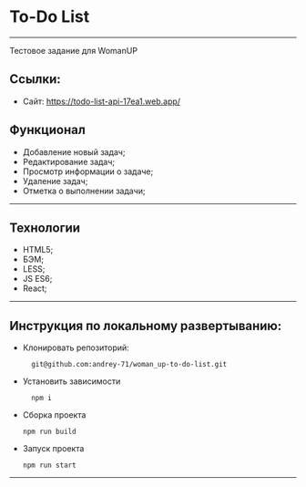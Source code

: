 # To-Do List

___
Тестовое задание для WomanUP

## Ссылки:
* Сайт: https://todo-list-api-17ea1.web.app/

## Функционал
* Добавление новый задач;
* Редактирование задач;
* Просмотр информации о задаче;
* Удаление задач;
* Отметка о выполнении задачи;
___

## Технологии
* HTML5;
* БЭМ;
* LESS;
* JS ES6;
* React;
___

## Инструкция по локальному развертыванию:
* Клонировать репозиторий:
  ```
    git@github.com:andrey-71/woman_up-to-do-list.git
  ```
* Установить зависимости
  ```
    npm i
  ```
* Сборка проекта
    ```
    npm run build
    ```
* Запуск проекта
  ```
  npm run start
  ```   
___